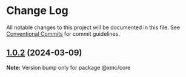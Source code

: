 # Change Log

All notable changes to this project will be documented in this file.
See [Conventional Commits](https://conventionalcommits.org) for commit guidelines.

## [1.0.2](https://github.com/OpenSourceLearners/pnpm-lerna/compare/v1.0.1...v1.0.2) (2024-03-09)

**Note:** Version bump only for package @xmc/core
